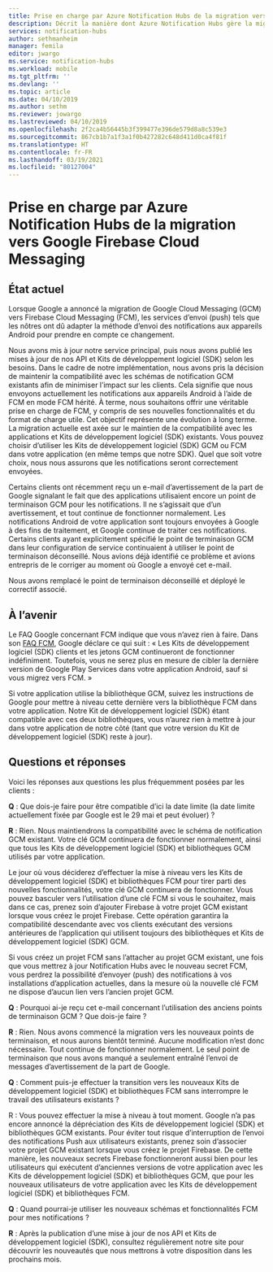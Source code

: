 ```yaml
---
title: Prise en charge par Azure Notification Hubs de la migration vers Google Firebase Cloud Messaging (FCM)
description: Décrit la manière dont Azure Notification Hubs gère la migration de Google GCM vers Google FCM.
services: notification-hubs
author: sethmanheim
manager: femila
editor: jwargo
ms.service: notification-hubs
ms.workload: mobile
ms.tgt_pltfrm: ''
ms.devlang: ''
ms.topic: article
ms.date: 04/10/2019
ms.author: sethm
ms.reviewer: jowargo
ms.lastreviewed: 04/10/2019
ms.openlocfilehash: 2f2ca4b56445b3f399477e396de579d8a8c539e3
ms.sourcegitcommit: 867cb1b7a1f3a1f0b427282c648d411d0ca4f81f
ms.translationtype: HT
ms.contentlocale: fr-FR
ms.lasthandoff: 03/19/2021
ms.locfileid: "80127004"
---
```

# <a name="azure-notification-hubs-and-google-firebase-cloud-messaging-migration"></a>Prise en charge par Azure Notification Hubs de la migration vers Google Firebase Cloud Messaging

## <a name="current-state"></a>État actuel

Lorsque Google a annoncé la migration de Google Cloud Messaging (GCM) vers Firebase Cloud Messaging (FCM), les services d’envoi (push) tels que les nôtres ont dû adapter la méthode d’envoi des notifications aux appareils Android pour prendre en compte ce changement.

Nous avons mis à jour notre service principal, puis nous avons publié les mises à jour de nos API et Kits de développement logiciel (SDK) selon les besoins. Dans le cadre de notre implémentation, nous avons pris la décision de maintenir la compatibilité avec les schémas de notification GCM existants afin de minimiser l’impact sur les clients. Cela signifie que nous envoyons actuellement les notifications aux appareils Android à l’aide de FCM en mode FCM hérité. À terme, nous souhaitons offrir une véritable prise en charge de FCM, y compris de ses nouvelles fonctionnalités et du format de charge utile. Cet objectif représente une évolution à long terme. La migration actuelle est axée sur le maintien de la compatibilité avec les applications et Kits de développement logiciel (SDK) existants. Vous pouvez choisir d’utiliser les Kits de développement logiciel (SDK) GCM ou FCM dans votre application (en même temps que notre SDK). Quel que soit votre choix, nous nous assurons que les notifications seront correctement envoyées.

Certains clients ont récemment reçu un e-mail d’avertissement de la part de Google signalant le fait que des applications utilisaient encore un point de terminaison GCM pour les notifications. Il ne s’agissait que d’un avertissement, et tout continue de fonctionner normalement. Les notifications Android de votre application sont toujours envoyées à Google à des fins de traitement, et Google continue de traiter ces notifications. Certains clients ayant explicitement spécifié le point de terminaison GCM dans leur configuration de service continuaient à utiliser le point de terminaison déconseillé. Nous avions déjà identifié ce problème et avions entrepris de le corriger au moment où Google a envoyé cet e-mail.

Nous avons remplacé le point de terminaison déconseillé et déployé le correctif associé.

## <a name="going-forward"></a>À l’avenir

Le FAQ Google concernant FCM indique que vous n’avez rien à faire. Dans son [FAQ FCM](https://developers.google.com/cloud-messaging/faq), Google déclare ce qui suit : « Les Kits de développement logiciel (SDK) clients et les jetons GCM continueront de fonctionner indéfiniment. Toutefois, vous ne serez plus en mesure de cibler la dernière version de Google Play Services dans votre application Android, sauf si vous migrez vers FCM. »

Si votre application utilise la bibliothèque GCM, suivez les instructions de Google pour mettre à niveau cette dernière vers la bibliothèque FCM dans votre application. Notre Kit de développement logiciel (SDK) étant compatible avec ces deux bibliothèques, vous n’aurez rien à mettre à jour dans votre application de notre côté (tant que votre version du Kit de développement logiciel (SDK) reste à jour).

## <a name="questions-and-answers"></a>Questions et réponses

Voici les réponses aux questions les plus fréquemment posées par les clients :

**Q** : Que dois-je faire pour être compatible d’ici la date limite (la date limite actuellement fixée par Google est le 29 mai et peut évoluer) ?

**R** : Rien. Nous maintiendrons la compatibilité avec le schéma de notification GCM existant. Votre clé GCM continuera de fonctionner normalement, ainsi que tous les Kits de développement logiciel (SDK) et bibliothèques GCM utilisés par votre application.

Le jour où vous déciderez d’effectuer la mise à niveau vers les Kits de développement logiciel (SDK) et bibliothèques FCM pour tirer parti des nouvelles fonctionnalités, votre clé GCM continuera de fonctionner. Vous pouvez basculer vers l’utilisation d’une clé FCM si vous le souhaitez, mais dans ce cas, prenez soin d’ajouter Firebase à votre projet GCM existant lorsque vous créez le projet Firebase. Cette opération garantira la compatibilité descendante avec vos clients exécutant des versions antérieures de l’application qui utilisent toujours des bibliothèques et Kits de développement logiciel (SDK) GCM.

Si vous créez un projet FCM sans l’attacher au projet GCM existant, une fois que vous mettrez à jour Notification Hubs avec le nouveau secret FCM, vous perdrez la possibilité d’envoyer (push) des notifications à vos installations d’application actuelles, dans la mesure où la nouvelle clé FCM ne dispose d’aucun lien vers l’ancien projet GCM.

**Q** : Pourquoi ai-je reçu cet e-mail concernant l’utilisation des anciens points de terminaison GCM ? Que dois-je faire ?

**R** : Rien. Nous avons commencé la migration vers les nouveaux points de terminaison, et nous aurons bientôt terminé. Aucune modification n’est donc nécessaire. Tout continue de fonctionner normalement. Le seul point de terminaison que nous avons manqué a seulement entraîné l’envoi de messages d’avertissement de la part de Google.

**Q** : Comment puis-je effectuer la transition vers les nouveaux Kits de développement logiciel (SDK) et bibliothèques FCM sans interrompre le travail des utilisateurs existants ?

R : Vous pouvez effectuer la mise à niveau à tout moment. Google n’a pas encore annoncé la dépréciation des Kits de développement logiciel (SDK) et bibliothèques GCM existants. Pour éviter tout risque d’interruption de l’envoi des notifications Push aux utilisateurs existants, prenez soin d’associer votre projet GCM existant lorsque vous créez le projet Firebase. De cette manière, les nouveaux secrets Firebase fonctionneront aussi bien pour les utilisateurs qui exécutent d’anciennes versions de votre application avec les Kits de développement logiciel (SDK) et bibliothèques GCM, que pour les nouveaux utilisateurs de votre application avec les Kits de développement logiciel (SDK) et bibliothèques FCM.

**Q** : Quand pourrai-je utiliser les nouveaux schémas et fonctionnalités FCM pour mes notifications ?

**R** : Après la publication d’une mise à jour de nos API et Kits de développement logiciel (SDK), consultez régulièrement notre site pour découvrir les nouveautés que nous mettrons à votre disposition dans les prochains mois.
